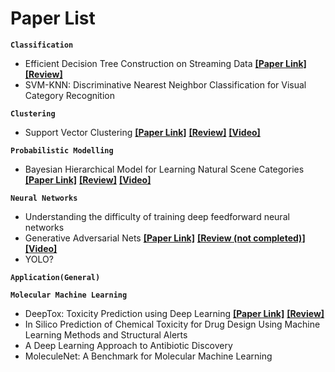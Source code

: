 # Paper List


**`Classification`**
-  Efficient Decision Tree Construction on Streaming Data __[[Paper Link]](http://www.cs.kent.edu/~jin/Papers/sigkdd03.pdf)__ __[[Review]](https://github.com/obifarin/papers-ml/blob/master/Classification/Efficient_DecisionTree_Construction_on_Streaming_Data.md)__
-  SVM-KNN: Discriminative Nearest Neighbor Classification for Visual Category Recognition

**`Clustering`**
- Support Vector Clustering __[[Paper Link]](http://www.jmlr.org/papers/volume2/horn01a/horn01a.pdf)__ __[[Review]](https://github.com/obifarin/papers-ml/blob/master/Clustering/Support_Vector_Clustering.md)__ __[[Video]](https://www.youtube.com/watch?v=kvpeygnobDw&t=1157s)__

**`Probabilistic Modelling`**
- Bayesian Hierarchical Model for Learning Natural Scene Categories __[[Paper Link]](http://vision.stanford.edu/documents/Fei-FeiPerona2005.pdf)__ __[[Review]](https://github.com/obifarin/papers-ml/blob/master/Probabilistic%20Modeling/Bayesian_Hierarchical_Model_for_Learning_Natural_Scene.md)__ __[[Video]](https://www.youtube.com/watch?v=0STsJNPjgEQ)__

**`Neural Networks`**
- Understanding the difficulty of training deep feedforward neural networks
- Generative Adversarial Nets __[[Paper Link]](https://papers.nips.cc/paper/5423-generative-adversarial-nets.pdf)__ __[[Review (not completed)]]()__ __[[Video]](https://www.youtube.com/watch?v=9JpdAg6uMXs)__
- YOLO?

**`Application(General)`**


**`Molecular Machine Learning`**
- DeepTox: Toxicity Prediction using Deep Learning __[[Paper Link]](https://www.frontiersin.org/articles/10.3389/fenvs.2015.00080/full)__ __[[Review]]()__ 
- In Silico Prediction of Chemical Toxicity for Drug Design Using Machine Learning Methods and Structural Alerts
- A Deep Learning Approach to Antibiotic Discovery
- MoleculeNet: A Benchmark for Molecular Machine Learning
